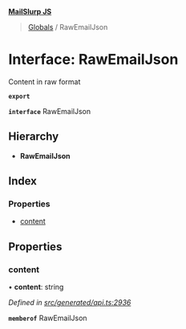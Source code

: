 **[MailSlurp JS](../README.md)**

> [Globals](../README.md) / RawEmailJson

# Interface: RawEmailJson

Content in raw format

**`export`** 

**`interface`** RawEmailJson

## Hierarchy

* **RawEmailJson**

## Index

### Properties

* [content](rawemailjson.md#content)

## Properties

### content

•  **content**: string

*Defined in [src/generated/api.ts:2936](https://github.com/mailslurp/mailslurp-client/blob/65d1444/src/generated/api.ts#L2936)*

**`memberof`** RawEmailJson
